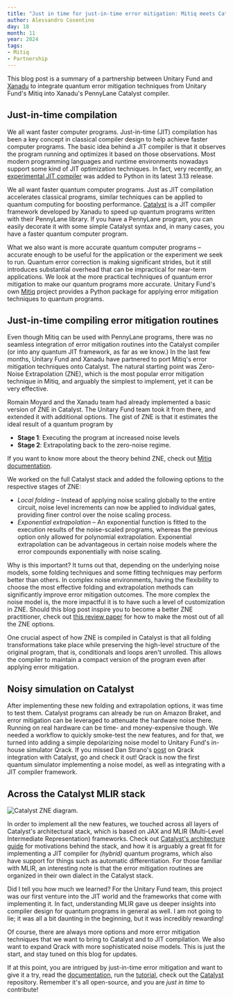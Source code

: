 ```yaml
---
title: "Just in time for just-in-time error mitigation: Mitiq meets Catalyst"
author: Alessandro Cosentino
day: 18
month: 11
year: 2024
tags:
- Mitiq
- Partnership
---
```


This blog post is a summary of a partnership between Unitary Fund and 
[Xanadu](https://www.xanadu.ai/) to integrate quantum error mitigation techniques
from Unitary Fund's Mitiq into Xanadu's PennyLane Catalyst compiler.

## Just-in-time compilation

We all want faster computer programs. Just-in-time (JIT) compilation has been a key concept in classical compiler design to help achieve faster computer programs. The basic idea behind a JIT compiler is that it observes the program running and optimizes it based on those observations. Most modern programming languages and runtime environments nowadays support some kind of JIT optimization techniques. In fact, very recently, an [experimental JIT compiler](https://docs.python.org/3/whatsnew/3.13.html#whatsnew313-jit-compiler) was added to Python in its latest 3.13 release.

We all want faster quantum computer programs. Just as JIT compilation accelerates classical programs, similar techniques can be applied to quantum computing for boosting performance.   [Catalyst](https://github.com/PennyLaneAI/catalyst) is a JIT compiler framework developed by Xanadu to speed up quantum programs written with their PennyLane library. If you have a PennyLane program, you can easily decorate it with some simple Catalyst syntax and, in many cases, you have a faster quantum computer program.

What we also want is more accurate quantum computer programs – accurate enough to be useful for the application or the experiment we seek to run. Quantum error correction is making significant strides, but it still introduces substantial overhead that can be impractical for near-term applications. We look at the more practical techniques of quantum error mitigation to make our quantum programs more accurate. Unitary Fund's own [Mitiq](https://github.com/unitaryfoundation/mitiq) project provides a Python package for applying error mitigation techniques to quantum programs. 

## Just-in-time compiling error mitigation routines
Even though Mitiq can be used with PennyLane programs,  there was no seamless integration of error mitigation routines into the Catalyst compiler (or into any quantum JIT framework, as far as we know.) In the last few months, Unitary Fund and Xanadu have partnered to port Mitiq's error mitigation techniques onto Catalyst. The natural starting point was Zero-Noise Extrapolation (ZNE), which is the most popular error mitigation technique in Mitiq, and arguably the simplest to implement, yet it can be very effective.

Romain Moyard and the Xanadu team had already implemented a basic version of ZNE in Catalyst. The Unitary Fund team took it from there, and extended it with additional options. The gist of ZNE is that it estimates the ideal result of a quantum program by 
- **Stage 1**: Executing the program at increased noise levels
- **Stage 2**: Extrapolating back to the zero-noise regime.

If you want to know more about the theory behind ZNE, check out [Mitiq documentation](https://mitiq.readthedocs.io/en/stable/guide/zne-5-theory.html).

We worked on the full Catalyst stack and added the following options to the respective stages of ZNE:

- _Local folding_ – Instead of applying noise scaling globally to the entire circuit, noise level increments can now be applied to individual gates, providing finer control over the noise scaling process.
- _Exponential extrapolation_ – An exponential function is fitted to the execution results of the noise-scaled programs, whereas the previous option only allowed for polynomial extrapolation. Exponential extrapolation can be advantageous in certain noise models where the error compounds exponentially with noise scaling.

Why is this important? It turns out that, depending on the underlying noise models, 
some folding techniques and some fitting techniques may perform better than others. 
In complex noise environments, having the flexibility to choose the most effective folding and extrapolation methods can significantly improve error mitigation outcomes. The more complex the noise model is, the more impactful it is to have such a level of customization in ZNE. Should this blog post inspire you to become a better ZNE practitioner, check out [this review paper](https://arxiv.org/abs/2307.05203) for how to make the most out of all the ZNE options.

One crucial aspect of how ZNE is compiled in Catalyst is that all folding transformations 
take place while preserving the high-level structure of the original program, that is, conditionals and loops aren't unrolled. This allows the compiler to maintain a compact version
of the program even after applying error mitigation. 

## Noisy simulation on Catalyst
After implementing these new folding and extrapolation options, it was time to test them.
Catalyst programs can already be run on Amazon Braket, and error mitigation can be leveraged to
attenuate the hardware noise there. Running on real hardware can be time- and money-expensive though.
We needed a workflow to quickly smoke-test the new features, and for that, we turned into adding a simple depolarizing noise model to Unitary Fund's in-house simulator Qrack. If you missed Dan Strano's [post](https://unitary.foundation/posts/2024_qrack_catalyst/) on Qrack integration with Catalyst, go and check it out! Qrack is now the first quantum simulator implementing a noise model, as well as integrating with a JIT compiler framework.


## Across the Catalyst MLIR stack
![Catalyst ZNE diagram.](/images/catalyst-zne-diagram.png)

In order to implement all the new features, we touched across all layers of Catalyst's architectural stack, which is based on JAX and MLIR (Multi-Level Intermediate Representation) frameworks. Check out [Catalyst's architecture guide](https://docs.pennylane.ai/projects/catalyst/en/stable/dev/architecture.html) for motivations behind the stack, and how it is arguably a great fit for implementing a JIT compiler for _(hybrid)_ quantum programs, which also have support for things such as automatic differentiation. For those familiar with MLIR, an interesting note
is that the error mitigation routines are organized in their own dialect in the Catalyst stack.

Did I tell you how much we learned? For the Unitary Fund team, this project was our first venture into the JIT world and the frameworks that come with implementing it. In fact, understanding MLIR gave us deeper insights into compiler design for quantum programs in general as well. I am not going to lie; it was all a bit daunting in the beginning, but it was incredibly rewarding!

Of course, there are always more options and more error mitigation techniques that we want to bring to Catalyst and to JIT compilation. We also want to expand Qrack with 
more sophisticated noise models. This is just the start, and stay tuned on this blog for updates.

If at this point, you are intrigued by just-in-time error mitigation and want to give it a try, 
read the [documentation](https://docs.pennylane.ai/projects/catalyst/en/latest/code/api/catalyst.mitigate_with_zne.html), run the [tutorial](https://pennylane.ai/qml/demos/tutorial_zne_catalyst), check out the [Catalyst](https://github.com/PennyLaneAI/catalyst) repository. Remember it's all open-source, and you are _just in time_ to contribute!
